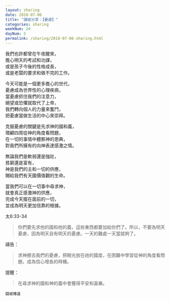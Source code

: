 ```yaml
---
layout: sharing
date: 2018-07-06
title: "讀經分享：【憂慮】"
categories: sharing
weekNum: 24
dayNum: 5
permalink: /sharing/2018-07-06-sharing.html
---
```


我們也許都曾在午夜醒來，  
擔心明天的考試和功課，  
或是孩子今後的性格成長，  
或是老闆的要求和做不完的工作。  

今天可能是一個更多擔心的世代，  
憂慮成為世界性的心理疾病，  
當憂慮抓住我們的注意力，  
絕望或恐懼就取代了上帝，  
我們轉向個人的力量來奮鬥，  
把憂慮當做生活的中心來崇拜。  

克服憂慮的關鍵是先求神的國和義，  
環顧四周從神的角度看問題，  
在一切的事情中體察神的恩典，  
對我們所擁有的向神表達感激之情。  

無論我們是軟弱還是強壯，  
貧窮還是富有，  
神是我們的主和一切的供應，  
賜給我們有天國價值觀的生命。  

當我們可以在一切事中尋求神，  
就會真正感激神的供應，  
完成今天擺在面前的一切，  
並成為明天更加信靠的根據。  

太6:33-34
>你們要先求他的國和他的義，這些東西都要加給你們了。所以，不要為明天憂慮，因為明天自有明天的憂慮。一天的難處一天當就夠了。

禱告：
>求神挪去我們的憂慮，把眼光放在祂的國度，在困難中學習從神的角度看問題，成為信心增長的時機。

提醒：
>在尋求神的國和神的義中會獲得平安和喜樂。

`錢斌傳道`
